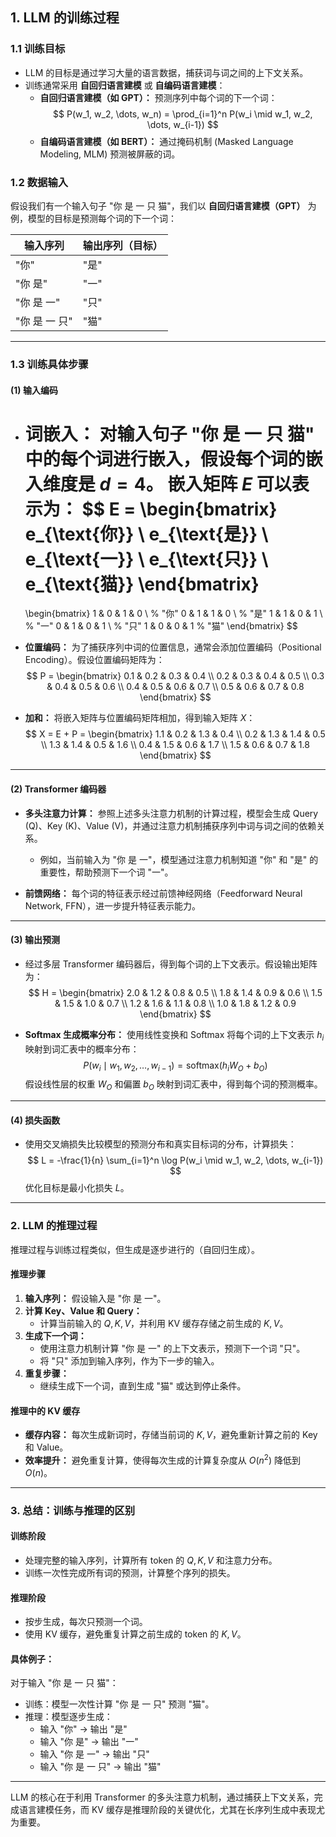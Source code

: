 ## **1. LLM 的训练过程**

### **1.1 训练目标**
- LLM 的目标是通过学习大量的语言数据，捕获词与词之间的上下文关系。
- 训练通常采用 **自回归语言建模** 或 **自编码语言建模**：
  - **自回归语言建模（如 GPT）：** 预测序列中每个词的下一个词：
    $$
    P(w_1, w_2, \dots, w_n) = \prod_{i=1}^n P(w_i \mid w_1, w_2, \dots, w_{i-1})
    $$
  - **自编码语言建模（如 BERT）：** 通过掩码机制 (Masked Language Modeling, MLM) 预测被屏蔽的词。

### **1.2 数据输入**
假设我们有一个输入句子 "你 是 一 只 猫"，我们以 **自回归语言建模（GPT）** 为例，模型的目标是预测每个词的下一个词：

| 输入序列    | 输出序列（目标） |
|-------------|-----------------|
| "你"        | "是"            |
| "你 是"     | "一"            |
| "你 是 一"  | "只"            |
| "你 是 一 只" | "猫"            |

---

### **1.3 训练具体步骤**

#### **(1) 输入编码**
- **词嵌入：**
  对输入句子 "你 是 一 只 猫" 中的每个词进行嵌入，假设每个词的嵌入维度是 $d = 4$。
  嵌入矩阵 $E$ 可以表示为：
  $$
  E = 
  \begin{bmatrix}
  e_{\text{你}} \\
  e_{\text{是}} \\
  e_{\text{一}} \\
  e_{\text{只}} \\
  e_{\text{猫}}
  \end{bmatrix}
  =
  \begin{bmatrix}
  1 & 0 & 1 & 0 \\  % "你"
  0 & 1 & 1 & 0 \\  % "是"
  1 & 1 & 0 & 1 \\  % "一"
  0 & 1 & 0 & 1 \\  % "只"
  1 & 0 & 0 & 1     % "猫"
  \end{bmatrix}
  $$

- **位置编码：**
  为了捕获序列中词的位置信息，通常会添加位置编码（Positional Encoding）。假设位置编码矩阵为：
  $$
  P =
  \begin{bmatrix}
  0.1 & 0.2 & 0.3 & 0.4 \\
  0.2 & 0.3 & 0.4 & 0.5 \\
  0.3 & 0.4 & 0.5 & 0.6 \\
  0.4 & 0.5 & 0.6 & 0.7 \\
  0.5 & 0.6 & 0.7 & 0.8
  \end{bmatrix}
  $$

- **加和：**
  将嵌入矩阵与位置编码矩阵相加，得到输入矩阵 $X$：
  $$
  X = E + P =
  \begin{bmatrix}
  1.1 & 0.2 & 1.3 & 0.4 \\
  0.2 & 1.3 & 1.4 & 0.5 \\
  1.3 & 1.4 & 0.5 & 1.6 \\
  0.4 & 1.5 & 0.6 & 1.7 \\
  1.5 & 0.6 & 0.7 & 1.8
  \end{bmatrix}
  $$

---

#### **(2) Transformer 编码器**
- **多头注意力计算：**
  参照上述多头注意力机制的计算过程，模型会生成 Query (Q)、Key (K)、Value (V)，并通过注意力机制捕获序列中词与词之间的依赖关系。
  - 例如，当前输入为 "你 是 一"，模型通过注意力机制知道 "你" 和 "是" 的重要性，帮助预测下一个词 "一"。

- **前馈网络：**
  每个词的特征表示经过前馈神经网络（Feedforward Neural Network, FFN），进一步提升特征表示能力。

---

#### **(3) 输出预测**
- 经过多层 Transformer 编码器后，得到每个词的上下文表示。假设输出矩阵为：
  $$
  H =
  \begin{bmatrix}
  2.0 & 1.2 & 0.8 & 0.5 \\
  1.8 & 1.4 & 0.9 & 0.6 \\
  1.5 & 1.5 & 1.0 & 0.7 \\
  1.2 & 1.6 & 1.1 & 0.8 \\
  1.0 & 1.8 & 1.2 & 0.9
  \end{bmatrix}
  $$

- **Softmax 生成概率分布：**
  使用线性变换和 Softmax 将每个词的上下文表示 $h_i$ 映射到词汇表中的概率分布：
  $$
  P(w_i \mid w_1, w_2, \dots, w_{i-1}) = \text{softmax}(h_i W_O + b_O)
  $$
  假设线性层的权重 $W_O$ 和偏置 $b_O$ 映射到词汇表中，得到每个词的预测概率。

---

#### **(4) 损失函数**
- 使用交叉熵损失比较模型的预测分布和真实目标词的分布，计算损失：
  $$
  L = -\frac{1}{n} \sum_{i=1}^n \log P(w_i \mid w_1, w_2, \dots, w_{i-1})
  $$
  优化目标是最小化损失 $L$。

---

### **2. LLM 的推理过程**

推理过程与训练过程类似，但生成是逐步进行的（自回归生成）。

#### **推理步骤**
1. **输入序列：** 假设输入是 "你 是 一"。
2. **计算 Key、Value 和 Query：**
   - 计算当前输入的 $Q, K, V$，并利用 KV 缓存存储之前生成的 $K, V$。
3. **生成下一个词：**
   - 使用注意力机制计算 "你 是 一" 的上下文表示，预测下一个词 "只"。
   - 将 "只" 添加到输入序列，作为下一步的输入。
4. **重复步骤：**
   - 继续生成下一个词，直到生成 "猫" 或达到停止条件。

#### **推理中的 KV 缓存**
- **缓存内容：** 每次生成新词时，存储当前词的 $K, V$，避免重新计算之前的 Key 和 Value。
- **效率提升：** 避免重复计算，使得每次生成的计算复杂度从 $O(n^2)$ 降低到 $O(n)$。

---

### **3. 总结：训练与推理的区别**

#### **训练阶段**
- 处理完整的输入序列，计算所有 token 的 $Q, K, V$ 和注意力分布。
- 训练一次性完成所有词的预测，计算整个序列的损失。

#### **推理阶段**
- 按步生成，每次只预测一个词。
- 使用 KV 缓存，避免重复计算之前生成的 token 的 $K, V$。

#### **具体例子：**
对于输入 "你 是 一 只 猫"：
- 训练：模型一次性计算 "你 是 一 只" 预测 "猫"。
- 推理：模型逐步生成：  
  - 输入 "你" -> 输出 "是"  
  - 输入 "你 是" -> 输出 "一"  
  - 输入 "你 是 一" -> 输出 "只"  
  - 输入 "你 是 一 只" -> 输出 "猫"  

---

LLM 的核心在于利用 Transformer 的多头注意力机制，通过捕获上下文关系，完成语言建模任务，而 KV 缓存是推理阶段的关键优化，尤其在长序列生成中表现尤为重要。